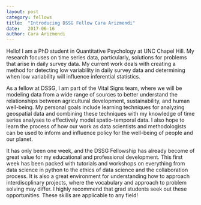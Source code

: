 ```yaml
---
layout: post
category: fellows
title:  "Introducing DSSG Fellow Cara Arizmendi"
date:   2017-06-16
author: Cara Arizmendi
---
```


Hello!  I am a PhD student in Quantitative Psychology at UNC Chapel Hill.  My research focuses on time series data, particularly, solutions for problems that arise in daily survey data.  My current work deals with creating a method for detecting low variability in daily survey data and determining when low variability will influence inferential statistics.

<!--excerpt-->

As a fellow at DSSG, I am part of the Vital Signs team, where we will be modeling data from a wide range of sources to better understand the relationships between agricultural development, sustainability, and human well-being.  My personal goals include learning techniques for analyzing geospatial data and combining these techniques with my knowledge of time series analyses to effectively model spatio-temporal data.  I also hope to learn the process of how our work as data scientists and methodologists can be used to inform and influence policy for the well-being of people and our planet.

It has only been one week, and the DSSG Fellowship has already become of great value for my educational and professional development.  This first week has been packed with tutorials and workshops on everything from data science in python to the ethics of data science and the collaboration process.  It is also a great environment for understanding how to approach interdiscplinary projects, where the vocabulary and approach to problem solving may differ.  I highly recommend that grad students seek out these opportunities. These skills are applicable to any field!
